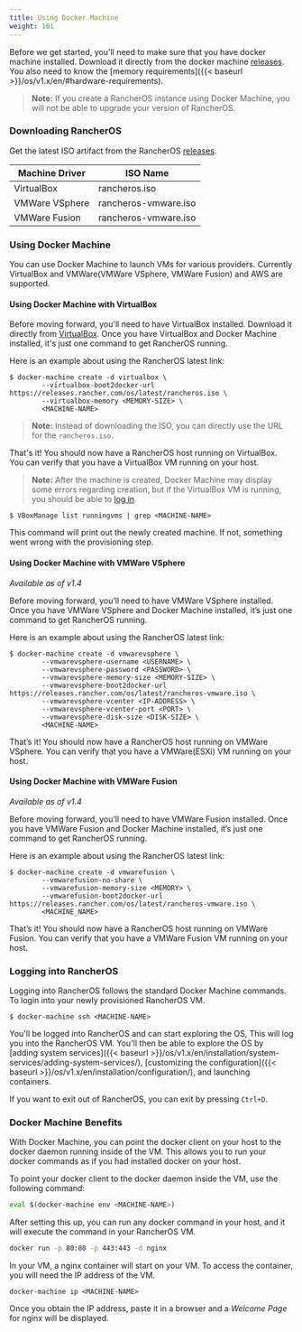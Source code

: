 ```yaml
---
title: Using Docker Machine
weight: 101
---
```


Before we get started, you'll need to make sure that you have docker machine installed. Download it directly from the docker machine [releases](https://github.com/docker/machine/releases). 
You also need to know the [memory requirements]({{< baseurl >}}/os/v1.x/en/#hardware-requirements).

> **Note:** If you create a RancherOS instance using Docker Machine, you will not be able to upgrade your version of RancherOS.

### Downloading RancherOS

Get the latest ISO artifact from the RancherOS [releases](https://github.com/rancher/os/releases).

Machine Driver | ISO Name
-------------- | --------------------
VirtualBox     | rancheros.iso
VMWare VSphere | rancheros-vmware.iso
VMWare Fusion  | rancheros-vmware.iso

### Using Docker Machine

You can use Docker Machine to launch VMs for various providers. Currently VirtualBox and VMWare(VMWare VSphere, VMWare Fusion) and AWS are supported.

#### Using Docker Machine with VirtualBox

Before moving forward, you'll need to have VirtualBox installed. Download it directly from [VirtualBox](https://www.virtualbox.org/wiki/Downloads). Once you have VirtualBox and Docker Machine installed, it's just one command to get RancherOS running.

Here is an example about using the RancherOS latest link:

```
$ docker-machine create -d virtualbox \
        --virtualbox-boot2docker-url https://releases.rancher.com/os/latest/rancheros.iso \
        --virtualbox-memory <MEMORY-SIZE> \
        <MACHINE-NAME>
```

> **Note:** Instead of downloading the ISO, you can directly use the URL for the `rancheros.iso`.

That's it! You should now have a RancherOS host running on VirtualBox. You can verify that you have a VirtualBox VM running on your host.

> **Note:** After the machine is created, Docker Machine may display some errors regarding creation, but if the VirtualBox VM is running, you should be able to [log in](#logging-into-rancheros).

```
$ VBoxManage list runningvms | grep <MACHINE-NAME>
```

This command will print out the newly created machine. If not, something went wrong with the provisioning step.

#### Using Docker Machine with VMWare VSphere

_Available as of v1.4_

Before moving forward, you’ll need to have VMWare VSphere installed. Once you have VMWare VSphere and Docker Machine installed, it’s just one command to get RancherOS running.

Here is an example about using the RancherOS latest link:

```
$ docker-machine create -d vmwarevsphere \
        --vmwarevsphere-username <USERNAME> \
        --vmwarevsphere-password <PASSWORD> \
        --vmwarevsphere-memory-size <MEMORY-SIZE> \
        --vmwarevsphere-boot2docker-url https://releases.rancher.com/os/latest/rancheros-vmware.iso \
        --vmwarevsphere-vcenter <IP-ADDRESS> \
        --vmwarevsphere-vcenter-port <PORT> \
        --vmwarevsphere-disk-size <DISK-SIZE> \
        <MACHINE-NAME>
```

That’s it! You should now have a RancherOS host running on VMWare VSphere. You can verify that you have a VMWare(ESXi) VM running on your host.

#### Using Docker Machine with VMWare Fusion

_Available as of v1.4_

Before moving forward, you’ll need to have VMWare Fusion installed. Once you have VMWare Fusion and Docker Machine installed, it’s just one command to get RancherOS running.

Here is an example about using the RancherOS latest link:

```
$ docker-machine create -d vmwarefusion \
        --vmwarefusion-no-share \
        --vmwarefusion-memory-size <MEMORY> \
        --vmwarefusion-boot2docker-url https://releases.rancher.com/os/latest/rancheros-vmware.iso \
        <MACHINE_NAME>
```

That’s it! You should now have a RancherOS host running on VMWare Fusion. You can verify that you have a VMWare Fusion VM running on your host.

### Logging into RancherOS

Logging into RancherOS follows the standard Docker Machine commands. To login into your newly provisioned RancherOS VM.

```
$ docker-machine ssh <MACHINE-NAME>
```

You'll be logged into RancherOS and can start exploring the OS, This will log you into the RancherOS VM. You'll then be able to explore the OS by [adding system services]({{< baseurl >}}/os/v1.x/en/installation/system-services/adding-system-services/), [customizing the configuration]({{< baseurl >}}/os/v1.x/en/installation/configuration/), and launching containers.

If you want to exit out of RancherOS, you can exit by pressing `Ctrl+D`.

### Docker Machine Benefits

With Docker Machine, you can point the docker client on your host to the docker daemon running inside of the VM. This allows you to run your docker commands as if you had installed docker on your host.

To point your docker client to the docker daemon inside the VM, use the following command:

```bash
eval $(docker-machine env <MACHINE-NAME>)
```

After setting this up, you can run any docker command in your host, and it will execute the command in your RancherOS VM.

```bash
docker run -p 80:80 -p 443:443 -d nginx
```

In your VM, a nginx container will start on your VM. To access the container, you will need the IP address of the VM.

```bashs
docker-machine ip <MACHINE-NAME>
```

Once you obtain the IP address, paste it in a browser and a _Welcome Page_ for nginx will be displayed.
